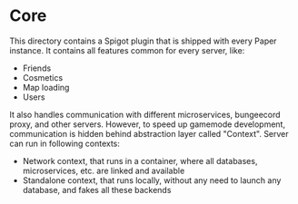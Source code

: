 # Core

This directory contains a Spigot plugin that is shipped with every Paper instance.
It contains all features common for every server, like:
- Friends
- Cosmetics
- Map loading
- Users

It also handles communication with different microservices, bungeecord proxy, and other servers.
However, to speed up gamemode development, communication is hidden behind abstraction layer called "Context".
Server can run in following contexts:
- Network context, that runs in a container, where all databases, microservices, etc. are linked and available
- Standalone context, that runs locally, without any need to launch any database, and fakes all these backends